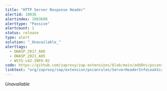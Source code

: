 ```yaml
---
title: "HTTP Server Response Header"
alertid: 10036
alertindex: 1003600
alerttype: "Passive"
alertcount: 1
status: release
type: alert
solution: "_Unavailable_"
alerttags: 
  - OWASP_2017_A06
  - OWASP_2021_A05
  - WSTG-v42-INFO-02
code: https://github.com/zaproxy/zap-extensions/blob/main/addOns/pscanrules/src/main/java/org/zaproxy/zap/extension/pscanrules/ServerHeaderInfoLeakScanRule.java
linktext: "org/zaproxy/zap/extension/pscanrules/ServerHeaderInfoLeakScanRule.java"
---
```

_Unavailable_
